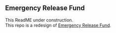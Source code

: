 ## Emergency Release Fund

This ReadME under construction.     
This repo is a redesign of [Emergency Release Fund](https://emergencyreleasefund.com).

<!-- ## Libraries Used

Library	  Purpose
React	    User interface rendering framework
React Iframe    Display embedded GiveButter widget
React Router	Front End Link and Route components
React Animations	Donate page load animations

### Design
    ## Color Scheme
    ## Wireframes
    ## Fonts 
        Raleway - Main Website Font & Links
        Maestro Signature - Motto Font
        Bavro - ERF Logo & Used anytime 'Emergency Release Fund' is mentioned-->
